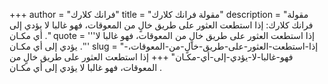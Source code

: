 +++
author = "فرانك كلارك"
title = "مقولة فرانك كلارك"
description = "مقولة فرانك كلارك: إذا استطعت العثور على طريق خالٍ من المعوقات، فهو غالبا لا يؤدي إلى أي مكـان ."
quote = '''إذا استطعت العثور على طريق خالٍ من المعوقات، فهو غالبا لا يؤدي إلى أي مكـان .'''
slug = "إذا-استطعت-العثور-على-طريق-خالٍ-من-المعوقات،-فهو-غالبا-لا-يؤدي-إلى-أي-مكـان"
+++
إذا استطعت العثور على طريق خالٍ من المعوقات، فهو غالبا لا يؤدي إلى أي مكـان .
